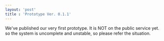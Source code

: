 ```yaml
---
layout: 'post'
title : 'Prototype Ver. 0.1.1'
---
```


We've published our very first prototype.
It is NOT on the public service yet. so the system is uncomplete and unstable, so please refer the situation.
